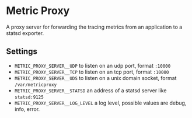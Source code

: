 # Metric Proxy

A proxy server for forwarding the tracing metrics from an application to a statsd exporter.

## Settings

 - `METRIC_PROXY_SERVER__UDP` to listen on an udp port, format `:10000`
 - `METRIC_PROXY_SERVER__TCP` to listen on an tcp port, format `:10000`
 - `METRIC_PROXY_SERVER__UDS` to listen on a unix domain socket, format `/var/metricproxy`
 - `METRIC_PROXY_SERVER__STATSD` an address of a statsd server like `statsd:9125`
 - `METRIC_PROXY_SERVER__LOG_LEVEL` a log level, possible values are debug, info, error.
